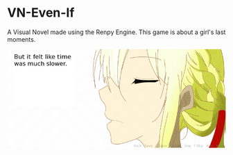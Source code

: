 # VN-Even-If
A Visual Novel made using the Renpy Engine. This game is about a girl's last moments.

![Screenshot](screenshot.png)

